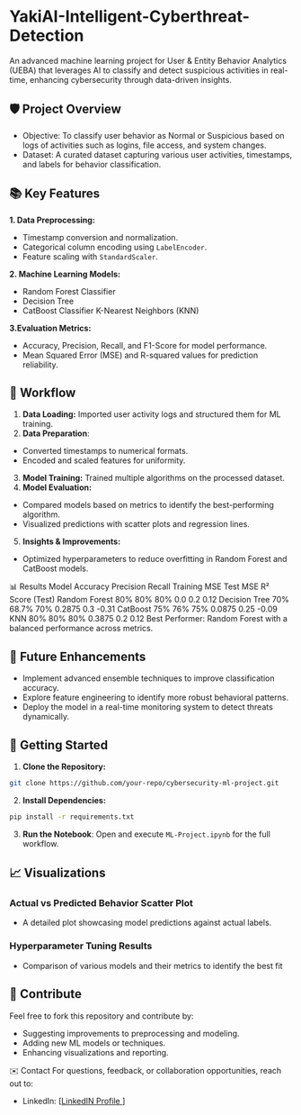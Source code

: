 # YakiAI-Intelligent-Cyberthreat-Detection
An advanced machine learning project for User &amp; Entity Behavior Analytics (UEBA) that leverages AI to classify and detect suspicious activities in real-time, enhancing cybersecurity through data-driven insights.

## 🛡️ Project Overview
- Objective: To classify user behavior as Normal or Suspicious based on logs of activities such as logins, file access, and system changes.
- Dataset: A curated dataset capturing various user activities, timestamps, and labels for behavior classification.

## 📚 Key Features
**1. Data Preprocessing:**

- Timestamp conversion and normalization.
- Categorical column encoding using `LabelEncoder`.
- Feature scaling with `StandardScaler`.

**2. Machine Learning Models:**

- Random Forest Classifier
- Decision Tree
- CatBoost Classifier
K-Nearest Neighbors (KNN)


**3.Evaluation Metrics:**

- Accuracy, Precision, Recall, and F1-Score for model performance.
- Mean Squared Error (MSE) and R-squared values for prediction reliability.

## 🚀 Workflow
1. **Data Loading:** Imported user activity logs and structured them for ML training.
2. **Data Preparation**:
- Converted timestamps to numerical formats.
- Encoded and scaled features for uniformity.
3. **Model Training:** Trained multiple algorithms on the processed dataset.
4. **Model Evaluation:**
- Compared models based on metrics to identify the best-performing algorithm.
- Visualized predictions with scatter plots and regression lines.
5. **Insights & Improvements:**
- Optimized hyperparameters to reduce overfitting in Random Forest and CatBoost models.





📊 Results
Model	Accuracy	Precision	Recall	Training MSE	Test MSE	R² Score (Test)
Random Forest	80%	80%	80%	0.0	0.2	0.12
Decision Tree	70%	68.7%	70%	0.2875	0.3	-0.31
CatBoost	75%	76%	75%	0.0875	0.25	-0.09
KNN	80%	80%	80%	0.3875	0.2	0.12
Best Performer: Random Forest with a balanced performance across metrics.

## 🔮 Future Enhancements
- Implement advanced ensemble techniques to improve classification accuracy.
- Explore feature engineering to identify more robust behavioral patterns.
- Deploy the model in a real-time monitoring system to detect threats dynamically.

## 🔗 Getting Started
1. **Clone the Repository:**

```bash
git clone https://github.com/your-repo/cybersecurity-ml-project.git
```

2. **Install Dependencies:**

```bash
pip install -r requirements.txt
````

3. **Run the Notebook**: Open and execute `ML-Project.ipynb` for the full workflow.

## 📈 Visualizations
### Actual vs Predicted Behavior Scatter Plot
- A detailed plot showcasing model predictions against actual labels.
### Hyperparameter Tuning Results
- Comparison of various models and their metrics to identify the best fit

##  🤝 Contribute
Feel free to fork this repository and contribute by:

- Suggesting improvements to preprocessing and modeling.
- Adding new ML models or techniques.
- Enhancing visualizations and reporting.

✉️ Contact
For questions, feedback, or collaboration opportunities, reach out to:

- LinkedIn: [[LinkedIN Profile ](https://www.linkedin.com/in/sodunke-olasunkanmi/)]
